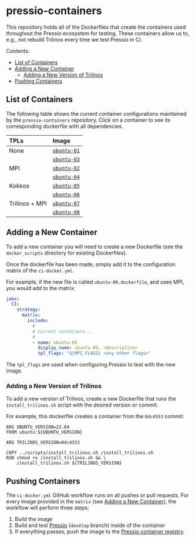 # pressio-containers

This repository holds all of the Dockerfiles that create the containers used throughout the Pressio ecosystem for testing.
These containers allow us to, e.g., not rebuild Trilinos every time we test Pressio in CI.

Contents:
- [List of Containers](#list-of-containers)
- [Adding a New Container](#adding-a-new-container)
  - [Adding a New Version of Trilinos](#adding-a-new-version-of-trilinos)
- [Pushing Containers](#pushing-containers)

## List of Containers

The following table shows the current container configurations maintained by the `pressio-containers` repository.
Click on a container to see its corresponding dockerfile with all dependencies.

| TPLs           | Image |
| :------------- | :---- |
| None           | [`ubuntu-01`](https://github.com/Pressio/pressio-containers/blob/main/docker_scripts/ubuntu-01.dockerfile) |
|                | [`ubuntu-03`](https://github.com/Pressio/pressio-containers/blob/main/docker_scripts/ubuntu-03.dockerfile) |
| MPI            | [`ubuntu-02`](https://github.com/Pressio/pressio-containers/blob/main/docker_scripts/ubuntu-02.dockerfile) |
|                | [`ubuntu-04`](https://github.com/Pressio/pressio-containers/blob/main/docker_scripts/ubuntu-04.dockerfile) |
| Kokkos         | [`ubuntu-05`](https://github.com/Pressio/pressio-containers/blob/main/docker_scripts/ubuntu-05.dockerfile) |
|                | [`ubuntu-06`](https://github.com/Pressio/pressio-containers/blob/main/docker_scripts/ubuntu-06.dockerfile) |
| Trilinos + MPI | [`ubuntu-07`](https://github.com/Pressio/pressio-containers/blob/main/docker_scripts/ubuntu-07.dockerfile) |
|                | [`ubuntu-08`](https://github.com/Pressio/pressio-containers/blob/main/docker_scripts/ubuntu-08.dockerfile) |

## Adding a New Container

To add a new container you will need to create a new Dockerfile (see the `docker_scripts` directory for existing Dockerfiles).

Once the dockerfile has been made, simply add it to the configuration matrix of the `ci-docker.yml`.

For example, if the new file is called `ubuntu-09.dockerfile`, and uses MPI, you would add to the matrix:

```yaml
jobs:
  CI:
    strategy:
      matrix:
        include:
          #
          # Current containers...
          #
          - name: ubuntu-09
            display_name: ubuntu-09, <description>
            tpl_flags: "${MPI_FLAGS} <any other flags>"
```

The `tpl_flags` are used when configuring Pressio to test with the new image.

### Adding a New Version of Trilinos

To add a new version of Trilinos, create a new Dockerfile that runs the `install_trilinos.sh` script with the desired version or commit.

For example, this dockerfile creates a container from the `0dc4553` commit:

```docker
ARG UBUNTU_VERSION=22.04
FROM ubuntu:${UBUNTU_VERSION}

ARG TRILINOS_VERSION=0dc4553

COPY ../scripts/install_trilinos.sh /install_trilinos.sh
RUN chmod +x /install_trilinos.sh && \
    /install_trilinos.sh ${TRILINOS_VERSION}
```

## Pushing Containers

The `ci-docker.yml` GitHub workflow runs on all pushes or pull requests. For every image provided in the `matrix` (see [Adding a New Container](#adding-a-new-container)), the workflow will perform three steps:

1. Build the image
2. Build and test [Pressio](https://github.com/Pressio/pressio) (`develop` branch) inside of the container
3. If everything passes, push the image to the [Pressio container registry](https://github.com/orgs/Pressio/packages).

